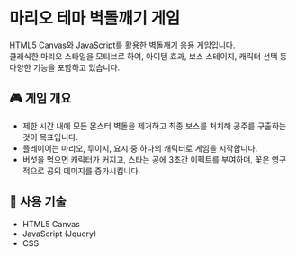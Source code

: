# 마리오 테마 벽돌깨기 게임

HTML5 Canvas와 JavaScript를 활용한 벽돌깨기 응용 게임입니다.  
클래식한 마리오 스타일을 모티브로 하여, 아이템 효과, 보스 스테이지, 캐릭터 선택 등 다양한 기능을 포함하고 있습니다.

## 🎮 게임 개요

- 제한 시간 내에 모든 몬스터 벽돌을 제거하고 최종 보스를 처치해 공주를 구출하는 것이 목표입니다.
- 플레이어는 마리오, 루이지, 요시 중 하나의 캐릭터로 게임을 시작합니다.
- 버섯을 먹으면 캐릭터가 커지고, 스타는 공에 3초간 이펙트를 부여하며, 꽃은 영구적으로 공의 데미지를 증가시킵니다.

## 🧰 사용 기술

- HTML5 Canvas
- JavaScript (Jquery)
- CSS
